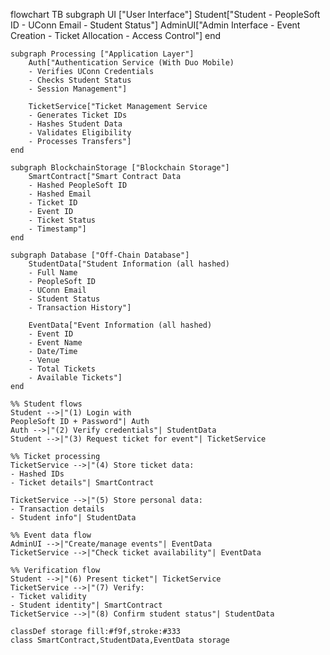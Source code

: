 flowchart TB
    subgraph UI ["User Interface"]
        Student["Student
        - PeopleSoft ID
        - UConn Email
        - Student Status"]
        AdminUI["Admin Interface
        - Event Creation
        - Ticket Allocation
        - Access Control"]
    end

    subgraph Processing ["Application Layer"]
        Auth["Authentication Service (With Duo Mobile)
        - Verifies UConn Credentials
        - Checks Student Status
        - Session Management"]
        
        TicketService["Ticket Management Service
        - Generates Ticket IDs
        - Hashes Student Data
        - Validates Eligibility
        - Processes Transfers"]
    end

    subgraph BlockchainStorage ["Blockchain Storage"]
        SmartContract["Smart Contract Data
        - Hashed PeopleSoft ID
        - Hashed Email
        - Ticket ID
        - Event ID
        - Ticket Status
        - Timestamp"]
    end

    subgraph Database ["Off-Chain Database"]
        StudentData["Student Information (all hashed)
        - Full Name
        - PeopleSoft ID
        - UConn Email
        - Student Status
        - Transaction History"]
        
        EventData["Event Information (all hashed)
        - Event ID
        - Event Name
        - Date/Time
        - Venue
        - Total Tickets
        - Available Tickets"]
    end

    %% Student flows
    Student -->|"(1) Login with 
    PeopleSoft ID + Password"| Auth
    Auth -->|"(2) Verify credentials"| StudentData
    Student -->|"(3) Request ticket for event"| TicketService
    
    %% Ticket processing
    TicketService -->|"(4) Store ticket data:
    - Hashed IDs
    - Ticket details"| SmartContract
    
    TicketService -->|"(5) Store personal data:
    - Transaction details
    - Student info"| StudentData
    
    %% Event data flow
    AdminUI -->|"Create/manage events"| EventData
    TicketService -->|"Check ticket availability"| EventData
    
    %% Verification flow
    Student -->|"(6) Present ticket"| TicketService
    TicketService -->|"(7) Verify:
    - Ticket validity
    - Student identity"| SmartContract
    TicketService -->|"(8) Confirm student status"| StudentData

    classDef storage fill:#f9f,stroke:#333
    class SmartContract,StudentData,EventData storage